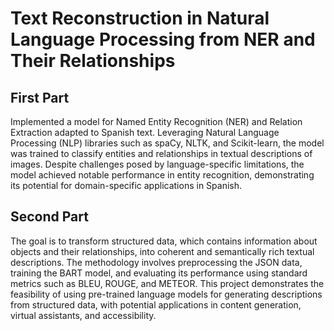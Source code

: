 # Text Reconstruction in Natural Language Processing from NER and Their Relationships

## First Part
Implemented a model for Named Entity Recognition (NER) and Relation Extraction adapted to Spanish text. Leveraging Natural Language Processing (NLP) libraries such as spaCy, NLTK, and Scikit-learn, the model was trained to classify entities and relationships in textual descriptions of images. Despite challenges posed by language-specific limitations, the model achieved notable performance in entity recognition, demonstrating its potential for domain-specific applications in Spanish.

## Second Part
The goal is to transform structured data, which contains information about objects and their relationships, into coherent and semantically rich textual descriptions. The methodology involves preprocessing the JSON data, training the BART model, and evaluating its performance using standard metrics such as BLEU, ROUGE, and METEOR. This project demonstrates the feasibility of using pre-trained language models for generating descriptions from structured data, with potential applications in content generation, virtual assistants, and accessibility.

